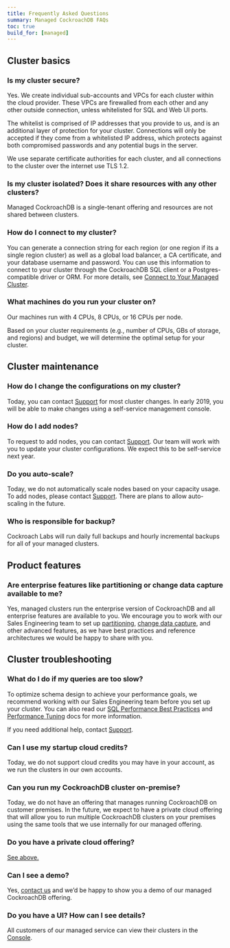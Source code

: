 ```yaml
---
title: Frequently Asked Questions
summary: Managed CockroachDB FAQs
toc: true
build_for: [managed]
---
```


## Cluster basics

### Is my cluster secure?

Yes. We create individual sub-accounts and VPCs for each cluster within the cloud provider. These VPCs are firewalled from each other and any other outside connection, unless whitelisted for SQL and Web UI ports.

The whitelist is comprised of IP addresses that you provide to us, and is an additional layer of protection for your cluster. Connections will only be accepted if they come from a whitelisted IP address, which protects against both compromised passwords and any potential bugs in the server.

We use separate certificate authorities for each cluster, and all connections to the cluster over the internet use TLS 1.2.

### Is my cluster isolated? Does it share resources with any other clusters?

Managed CockroachDB is a single-tenant offering and resources are not shared between clusters.

### How do I connect to my cluster?

You can generate a connection string for each region (or one region if its a single region cluster) as well as a global load balancer, a CA certificate, and your database username and password. You can use this information to connect to your cluster through the CockroachDB SQL client or a Postgres-compatible driver or ORM. For more details, see [Connect to Your Managed Cluster](managed-connect-to-your-cluster.html).

### What machines do you run your cluster on?

Our machines run with 4 CPUs, 8 CPUs, or 16 CPUs per node.

Based on your cluster requirements (e.g., number of CPUs, GBs of storage, and regions) and budget, we will determine the optimal setup for your cluster.

## Cluster maintenance

### How do I change the configurations on my cluster?

Today, you can contact [Support](https://support.cockroachlabs.com/hc/en-us) for most cluster changes. In early 2019, you will be able to make changes using a self-service management console.

### How do I add nodes?

To request to add nodes, you can contact [Support](https://support.cockroachlabs.com/hc/en-us). Our team will work with you to update your cluster configurations. We expect this to be self-service next year.

### Do you auto-scale?

Today, we do not automatically scale nodes based on your capacity usage. To add nodes, please contact [Support](https://support.cockroachlabs.com/hc/en-us). There are plans to allow auto-scaling in the future.

### Who is responsible for backup?

Cockroach Labs will run daily full backups and hourly incremental backups for all of your managed clusters.

## Product features

### Are enterprise features like partitioning or change data capture available to me?

Yes, managed clusters run the enterprise version of CockroachDB and all enterprise features are available to you. We encourage you to work with our Sales Engineering team to set up [partitioning](partitioning.html), [change data capture](change-data-capture.html), and other advanced features, as we have best practices and reference architectures we would be happy to share with you.

## Cluster troubleshooting

### What do I do if my queries are too slow?

To optimize schema design to achieve your performance goals, we recommend working with our Sales Engineering team before you set up your cluster. You can also read our [SQL Performance Best Practices](performance-best-practices-overview.html) and [Performance Tuning](performance-tuning.html) docs for more information.

If you need additional help, contact [Support](https://support.cockroachlabs.com/hc/en-us).

### Can I use my startup cloud credits?

Today, we do not support cloud credits you may have in your account, as we run the clusters in our own accounts.

### Can you run my CockroachDB cluster on-premise?

Today, we do not have an offering that manages running CockroachDB on customer premises. In the future, we expect to have a private cloud offering that will allow you to run multiple CockroachDB clusters on your premises using the same tools that we use internally for our managed offering.

### Do you have a private cloud offering?

[See above.](#can-you-run-my-cockroachdb-cluster-on-premise)

### Can I see a demo?

Yes, [contact us](https://support.cockroachlabs.com/hc/en-us) and we’d be happy to show you a demo of our managed CockroachDB offering.

### Do you have a UI? How can I see details?

All customers of our managed service can view their clusters in the [Console](https://cockroachlabs.cloud/).
